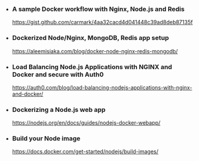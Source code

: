 * ### A sample Docker workflow with Nginx, Node.js and Redis
    
    https://gist.github.com/carmark/4aa32cacd4d041448c39ad8deb87135f
    

* ### Dockerized Node/Nginx, MongoDB, Redis app setup
    
    https://aleemisiaka.com/blog/docker-node-nginx-redis-mongodb/
    

* ### Load Balancing Node.js Applications with NGINX and Docker and secure with Auth0

     https://auth0.com/blog/load-balancing-nodejs-applications-with-nginx-and-docker/ 
    
* ### Dockerizing a Node.js web app

    https://nodejs.org/en/docs/guides/nodejs-docker-webapp/


* ### Build your Node image

    https://docs.docker.com/get-started/nodejs/build-images/